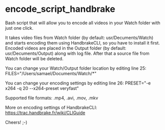 # encode_script_handbrake
Bash script that will allow you to encode all videos in your Watch folder with just one click.

It takes video files from Watch folder (by default: usr/Decuments/Watch) and starts encoding them using HandbrakeCLI, so you have to install it first. Encoded videos are placed in the Output folder (by default: usr/Decuments/Output) along with log file. After that a source file from Watch folder will be deleted. 

You can change your Watch/Output folder location by editing line 25:
  FILES="/Users/samael/Documents/Watch/*"

You can change your encoding settings by editing line 26:
  PRESET="-e x264 -q 20 --x264-preset veryfast"

Supported file formats: .mp4, .avi, .mov, .mkv

More on encoding settings of HandbrakeCLI:
https://trac.handbrake.fr/wiki/CLIGuide 

Cheers! ;-)

